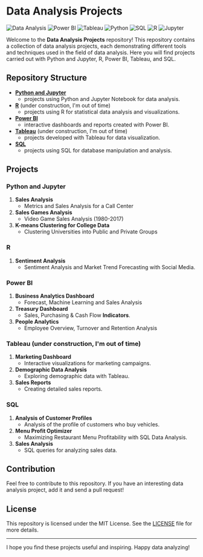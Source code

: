 # Data Analysis Projects

![Data Analysis](https://img.shields.io/badge/Data%20Analysis-Projects-blue)
![Power BI](https://img.shields.io/badge/Power%20BI-Analytics-yellow)
![Tableau](https://img.shields.io/badge/Tableau-Visualization-orange)
![Python](https://img.shields.io/badge/Python-Programming-brightgreen)
![SQL](https://img.shields.io/badge/SQL-Database-blue)
![R](https://img.shields.io/badge/R-Statistics-blue)
![Jupyter](https://img.shields.io/badge/Jupyter-Notebook-orange)

Welcome to the **Data Analysis Projects** repository! This repository contains a collection of data analysis projects, each demonstrating different tools and techniques used in the field of data analysis. Here you will find projects carried out with Python and Jupyter, R, Power BI, Tableau, and SQL.

## Repository Structure

- **[Python and Jupyter](./python_and_jupyter)**
  - projects using Python and Jupyter Notebook for data analysis.
- **[R](./R)** (under construction, I'm out of time)
  - projects using R for statistical data analysis and visualizations.
- **[Power BI](./powerbi)**
  - interactive dashboards and reports created with Power BI.
- **[Tableau](./tableau)** (under construction, I'm out of time)
  - projects developed with Tableau for data visualization. 
- **[SQL](./SQL)**
  - projects using SQL for database manipulation and analysis.

## Projects

### Python and Jupyter
1. **Sales Analysis**
   - Metrics and Sales Analysis for a Call Center
2. **Sales Games Analysis**
   - Video Game Sales Analysis (1980-2017)
3. **K-means Clustering for College Data**
   - Clustering Universities into Public and Private Groups

### R
1. **Sentiment Analysis**
   - Sentiment Analysis and Market Trend Forecasting with Social Media.

### Power BI
1. **Business Analytics Dashboard**
   - Forecast, Machine Learning and Sales Analysis
2. **Treasury Dashboard**
   - Sales, Purchasing & Cash Flow **Indicators**.
3. **People Analytics**
   - Employee Overview, Turnover and Retention Analysis

### Tableau (under construction, I'm out of time)
1. **Marketing Dashboard**
   - Interactive visualizations for marketing campaigns.
2. **Demographic Data Analysis**
   - Exploring demographic data with Tableau.
3. **Sales Reports**
   - Creating detailed sales reports.

### SQL
1. **Analysis of Customer Profiles**
   - Analysis of the profile of customers who buy vehicles.
2. **Menu Profit Optimizer**
   - Maximizing Restaurant Menu Profitability with SQL Data Analysis.
3. **Sales Analysis**
   - SQL queries for analyzing sales data.

## Contribution

Feel free to contribute to this repository. If you have an interesting data analysis project, add it and send a pull request!

## License

This repository is licensed under the MIT License. See the [LICENSE](./LICENSE) file for more details.

---

I hope you find these projects useful and inspiring. Happy data analyzing!
